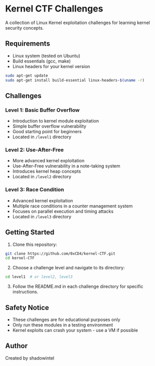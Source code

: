 # Kernel CTF Challenges

A collection of Linux Kernel exploitation challenges for learning kernel security concepts.

## Requirements
- Linux system (tested on Ubuntu)
- Build essentials (gcc, make)
- Linux headers for your kernel version
```bash
sudo apt-get update
sudo apt-get install build-essential linux-headers-$(uname -r)
```

## Challenges

### Level 1: Basic Buffer Overflow
- Introduction to kernel module exploitation
- Simple buffer overflow vulnerability
- Good starting point for beginners
- Located in `/level1` directory

### Level 2: Use-After-Free
- More advanced kernel exploitation
- Use-After-Free vulnerability in a note-taking system
- Introduces kernel heap concepts
- Located in `/level2` directory

### Level 3: Race Condition
- Advanced kernel exploitation
- Multiple race conditions in a counter management system
- Focuses on parallel execution and timing attacks
- Located in `/level3` directory

## Getting Started
1. Clone this repository:
```bash
git clone https://github.com/0xCD4/kernel-CTF.git
cd kernel-CTF
```

2. Choose a challenge level and navigate to its directory:
```bash
cd level1  # or level2, level3
```

3. Follow the README.md in each challenge directory for specific instructions.

## Safety Notice
- These challenges are for educational purposes only
- Only run these modules in a testing environment
- Kernel exploits can crash your system - use a VM if possible

## Author
Created by shadowintel
